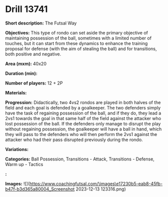 # Drill 13741

**Short description:**
The Futsal Way

**Objectives:**
This type of rondo can set aside the primary objective of maintaining possession of the ball, sometimes with a limited number of touches, but it can start from these dynamics to enhance the training proposal for defense (with the aim of stealing the ball) and for transitions, both positive and negative.

**Area (mxm):**
40x20

**Duration (min):**


**Number of players:**
12 + 2P

**Materials:**


**Progression:**
Didactically, two 4vs2 rondos are played in both halves of the field and each goal is defended by a goalkeeper. The two defenders simply have the task of regaining possession of the ball, and if they do, they lead a 2vs1 towards the goal in that same half of the field against the attacker who lost possession of the ball. If the defenders only manage to disrupt the play without regaining possession, the goalkeeper will have a ball in hand, which they will pass to the defenders who will then perform the 2vs1 against the attacker who had their pass disrupted previously during the rondo.

**Variations:**


**Categories:**
Ball Possession, Transitions - Attack, Transitions - Defense, Warm up - Tactics

**:**


**Images:**
![](https://www.coachingfutsal.com/\images\e17230b5-eab8-45fb-b47f-b3d365a80004_Screenshot 2023-12-13 123316.png)

